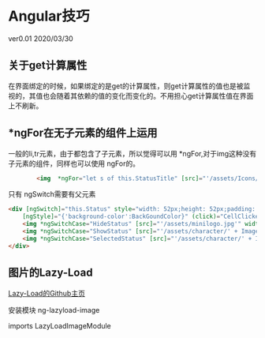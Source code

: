 # Angular技巧

ver0.01 2020/03/30

## 关于get计算属性

在界面绑定的时候，如果绑定的是get的计算属性，则get计算属性的值也是被监视的，其值也会随着其依赖的值的变化而变化的。不用担心get计算属性值在界面上不刷新。

## *ngFor在无子元素的组件上运用

一般的li,tr元素，由于都包含了子元素，所以觉得可以用 *ngFor,对于img这种没有子元素的组件，同样也可以使用 ngFor的。

```html
        <img  *ngFor="let s of this.StatusTitle" [src]="'/assets/Icons/' + s" width="16px" height="16px" />
```

只有 ngSwitch需要有父元素

```html
<div [ngSwitch]="this.Status" style="width: 52px;height: 52px;padding: 2px;"
    [ngStyle]="{'background-color':BackGoundColor}" (click)="CellClicked()">
    <img *ngSwitchCase="HideStatus" [src]="'/assets/minilogo.jpg'" width="48px" height="48px">
    <img *ngSwitchCase="ShowStatus" [src]="'/assets/character/' + ImageName + '/头像.jpg'" width="48px" height="48px">
    <img *ngSwitchCase="SelectedStatus" [src]="'/assets/character/' + ImageName + '/头像.jpg'" width="48px" height="48px">
</div>
```

## 图片的Lazy-Load

[Lazy-Load的Github主页](https://github.com/tjoskar/ng-lazyload-image)

安装模块 ng-lazyload-image

imports LazyLoadImageModule
